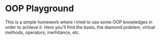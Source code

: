 # OOP Playground

This is a simple homework where i tried to use some OOP knowledges in order to achieve it.
Here you'll find the basis, the diamond problem, virtual methods, operators, inerhitance, etc.
